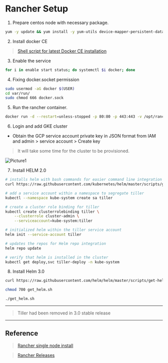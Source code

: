 # Rancher Setup

1. Prepare centos node with necessary package.

```bash
yum -y update && yum install -y yum-utils device-mapper-persistent-data lvm2
```

2. Install docker CE

> [Shell script for latest Docker CE installation](https://get.docker.com/)

3. Enable the service
```bash 
for i in enable start status; do systemctl $i docker; done
```

4. Fixing docker.socket permission

```bash 
sudo usermod -aG docker $(USER)
cd var/run/
sudo chmod 666 docker.sock
```

5. Run the rancher container.

```bash
docker run -d --restart=unless-stopped -p 80:80 -p 443:443 -v /opt/rancher:/var/lib/rancher --name rancher rancher/rancher:v2.2.8
```

6. Login and add GKE cluster
* Obtain the GCP service account private key in JSON format from IAM and admin > service account > Create key

> It will take some time for the cluster to be provisioned.

![Picture1](https://drive.google.com/uc?export=view&id=1Onh1ilkHBwefSv1xMKa0m3iR1A02U9lA)


7. Install HELM 2.0
```bash
# installs helm with bash commands for easier command line integration
curl https://raw.githubusercontent.com/kubernetes/helm/master/scripts/get | bash

# add a service account within a namespace to segregate tiller
kubectl --namespace kube-system create sa tiller

# create a cluster role binding for tiller
kubectl create clusterrolebinding tiller \
    --clusterrole cluster-admin \
    --serviceaccount=kube-system:tiller

# initialized helm within the tiller service account
helm init --service-account tiller

# updates the repos for Helm repo integration
helm repo update

# verify that helm is installed in the cluster
kubectl get deploy,svc tiller-deploy -n kube-system
```

8. Install Helm 3.0 

```bash
curl https://raw.githubusercontent.com/helm/helm/master/scripts/get-helm-3 > get_helm.sh

chmod 700 get_helm.sh

./get_helm.sh
```

---
> Tiller had been removed in 3.0 stable release
---


## Reference 

> [Rancher single node install](https://rancher.com/docs/rancher/v2.x/en/installation/single-node/)

> [Rancher Releases](https://github.com/rancher/rancher/releases)

